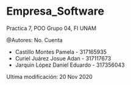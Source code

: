 # Empresa_Software
Practica 7, POO Grupo 04, FI UNAM

@Autores:                          No. Cuenta         
 * Castillo Montes Pamela           -   317165935
 * Curiel Juárez Josue Adan         -   317117673
 * Jarquin López Daniel Eduardo     -   317356043
 
Ultima modificación: 20 Nov 2020
